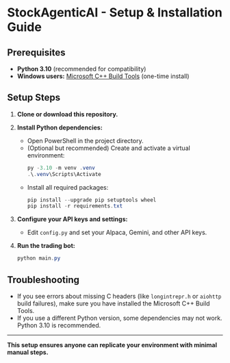 # StockAgenticAI - Setup & Installation Guide

## Prerequisites
- **Python 3.10** (recommended for compatibility)
- **Windows users:** [Microsoft C++ Build Tools](https://visualstudio.microsoft.com/visual-cpp-build-tools/) (one-time install)

## Setup Steps

1. **Clone or download this repository.**

2. **Install Python dependencies:**
   - Open PowerShell in the project directory.
   - (Optional but recommended) Create and activate a virtual environment:
     ```powershell
     py -3.10 -m venv .venv
     .\.venv\Scripts\Activate
     ```
   - Install all required packages:
     ```powershell
     pip install --upgrade pip setuptools wheel
     pip install -r requirements.txt
     ```

3. **Configure your API keys and settings:**
   - Edit `config.py` and set your Alpaca, Gemini, and other API keys.

4. **Run the trading bot:**
   ```powershell
   python main.py
   ```

## Troubleshooting
- If you see errors about missing C headers (like `longintrepr.h` or `aiohttp` build failures), make sure you have installed the Microsoft C++ Build Tools.
- If you use a different Python version, some dependencies may not work. Python 3.10 is recommended.

---

**This setup ensures anyone can replicate your environment with minimal manual steps.**
